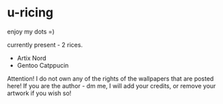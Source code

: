 # u-ricing
enjoy my dots =)

currently present - 2 rices.

- Artix Nord
- Gentoo Catppucin

Attention! 
I do not own any of the rights of the wallpapers that are posted here! 
If you are the author - dm me, I will add your credits, or remove your artwork if you wish so!

